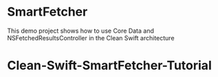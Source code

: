 # SmartFetcher
This demo project shows how to use Core Data and NSFetchedResultsController in the Clean Swift architecture
# Clean-Swift-SmartFetcher-Tutorial
